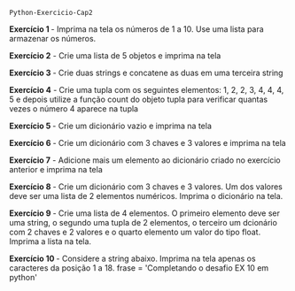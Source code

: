     Python-Exercicio-Cap2

  <b>Exercício 1 </b>- Imprima na tela os números de 1 a 10. Use uma lista para armazenar os números.

  <b>Exercício 2</b> - Crie uma lista de 5 objetos e imprima na tela

 <b> Exercício 3 </b>- Crie duas strings e concatene as duas em uma terceira string

 <b> Exercício 4</b> - Crie uma tupla com os seguintes elementos: 1, 2, 2, 3, 4, 4, 4, 5 e depois utilize a função count do 
  objeto tupla para verificar quantas vezes o número 4 aparece na tupla

 <b> Exercício 5 </b>- Crie um dicionário vazio e imprima na tela

 <b> Exercício 6 </b>- Crie um dicionário com 3 chaves e 3 valores e imprima na tela

  <b>Exercício 7</b> - Adicione mais um elemento ao dicionário criado no exercício anterior e imprima na tela

 <b> Exercício 8 </b>- Crie um dicionário com 3 chaves e 3 valores. Um dos valores deve ser uma lista de 2 elementos numéricos. 
  Imprima o dicionário na tela.

 <b> Exercício 9 </b>- Crie uma lista de 4 elementos. O primeiro elemento deve ser uma string, 
  o segundo uma tupla de 2 elementos, o terceiro um dcionário com 2 chaves e 2 valores e 
  o quarto elemento um valor do tipo float.
  Imprima a lista na tela.

 <b> Exercício 10 </b>- Considere a string abaixo. Imprima na tela apenas os caracteres da posição 1 a 18.
  frase = 'Completando o desafio EX 10 em python'
